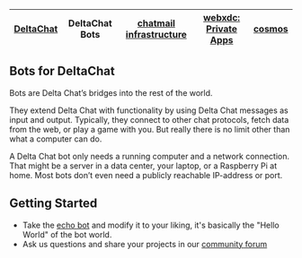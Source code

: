 | [DeltaChat](https://github.com/deltachat) | DeltaChat Bots | [chatmail infrastructure](https://github.com/chatmail) | [webxdc: Private Apps](https://github.com/webxdc) | [cosmos](https://cosmos.delta.chat) |
| ----------------------------------------- | -------------- | ------------------------------------------------------ | ------------------------------------------------- | ----------------------------------- |

## Bots for DeltaChat

Bots are Delta Chat’s bridges into the rest of the world.

They extend Delta Chat with functionality by using Delta Chat messages as input and output. Typically, they connect to other chat protocols, fetch data from the web, or play a game with you. But really there is no limit other than what a computer can do.

A Delta Chat bot only needs a running computer and a network connection. That might be a server in a data center, your laptop, or a Raspberry Pi at home. Most bots don’t even need a publicly reachable IP-address or port.


## Getting Started

- Take the [echo bot](https://github.com/deltachat-bot/echo) and modify it to your liking, it's basically the "Hello World" of the bot world.
- Ask us questions and share your projects in our [community forum](https://support.delta.chat/c/bots)
